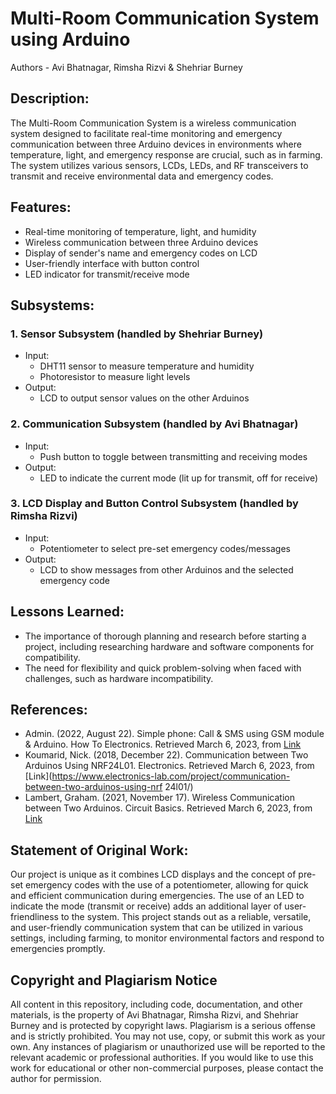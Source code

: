# Multi-Room Communication System using Arduino
Authors - Avi Bhatnagar, Rimsha Rizvi & Shehriar Burney

## Description:
The Multi-Room Communication System is a wireless communication system designed to facilitate real-time monitoring and emergency communication between three Arduino devices in environments where temperature, light, and emergency response are crucial, such as in farming. The system utilizes various sensors, LCDs, LEDs, and RF transceivers to transmit and receive environmental data and emergency codes.

## Features:
- Real-time monitoring of temperature, light, and humidity
- Wireless communication between three Arduino devices
- Display of sender's name and emergency codes on LCD
- User-friendly interface with button control
- LED indicator for transmit/receive mode

## Subsystems:
### 1. Sensor Subsystem (handled by Shehriar Burney)
- Input: 
  - DHT11 sensor to measure temperature and humidity
  - Photoresistor to measure light levels
- Output: 
  - LCD to output sensor values on the other Arduinos

### 2. Communication Subsystem (handled by Avi Bhatnagar)
- Input: 
  - Push button to toggle between transmitting and receiving modes
- Output: 
  - LED to indicate the current mode (lit up for transmit, off for receive)

### 3. LCD Display and Button Control Subsystem (handled by Rimsha Rizvi)
- Input: 
  - Potentiometer to select pre-set emergency codes/messages
- Output: 
  - LCD to show messages from other Arduinos and the selected emergency code

## Lessons Learned:
- The importance of thorough planning and research before starting a project, including researching hardware and software components for compatibility.
- The need for flexibility and quick problem-solving when faced with challenges, such as hardware incompatibility.

## References:
- Admin. (2022, August 22). Simple phone: Call & SMS using GSM module & Arduino. How To Electronics. Retrieved March 6, 2023, from [Link](https://how2electronics.com/call-sms-using-gsm-module-arduino/)
- Koumarid, Nick. (2018, December 22). Communication between Two Arduinos Using NRF24L01. Electronics. Retrieved March 6, 2023, from [Link](https://www.electronics-lab.com/project/communication-between-two-arduinos-using-nrf 24l01/)
- Lambert, Graham. (2021, November 17). Wireless Communication between Two Arduinos. Circuit Basics. Retrieved March 6, 2023, from [Link](https://www.circuitbasics.com/wireless-communication-between-two-arduinos/)

## Statement of Original Work:
Our project is unique as it combines LCD displays and the concept of pre-set emergency codes with the use of a potentiometer, allowing for quick and efficient communication during emergencies. The use of an LED to indicate the mode (transmit or receive) adds an additional layer of user-friendliness to the system. This project stands out as a reliable, versatile, and user-friendly communication system that can be utilized in various settings, including farming, to monitor environmental factors and respond to emergencies promptly.

## Copyright and Plagiarism Notice
All content in this repository, including code, documentation, and other materials, is the property of Avi Bhatnagar, Rimsha Rizvi, and Shehriar Burney and is protected by copyright laws.
Plagiarism is a serious offense and is strictly prohibited. You may not use, copy, or submit this work as your own. Any instances of plagiarism or unauthorized use will be reported to the relevant academic or professional authorities.
If you would like to use this work for educational or other non-commercial purposes, please contact the author for permission.


